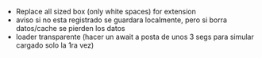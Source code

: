 - Replace all sized box (only white spaces) for extension
- aviso si no esta registrado se guardara localmente, pero si borra datos/cache se pierden los datos
- loader transparente (hacer un await a posta de unos 3 segs para simular cargado solo la 1ra vez)